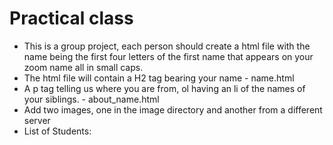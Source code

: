 # Practical class

- This is a group project, each person should create a html file with the name being the first four letters of the first name that appears on your zoom name all in small caps.
- The html file will contain a H2 tag bearing your name - name.html
- A p tag telling us where you are from, ol having an li of the names of your siblings. - about_name.html
- Add two images, one in the image directory and another from a different server
- List of Students: